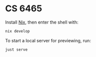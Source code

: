# CS 6465

Install [Nix](https://github.com/DeterminateSystems/nix-installer), then enter the shell with:

```bash
nix develop
```

To start a local server for previewing, run:

```bash
just serve
```
